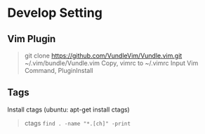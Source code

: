 # Develop Setting

## Vim Plugin
> git clone https://github.com/VundleVim/Vundle.vim.git ~/.vim/bundle/Vundle.vim
Copy, vimrc to ~/.vimrc
Input Vim Command, PluginInstall

## Tags
Install ctags (ubuntu: apt-get install ctags)
> ctags `find . -name "*.[ch]" -print`

